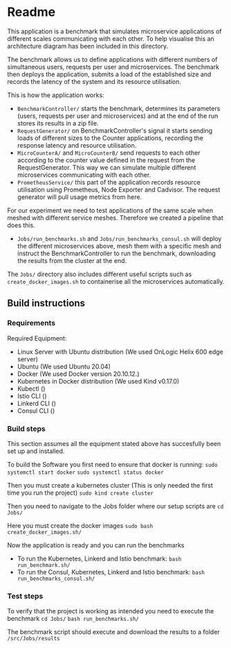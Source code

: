 # Readme

This application is a benchmark that simulates microservice applications of different scales communicating with each other.
To help visualise this an architecture diagram has been included in this directory.

The benchmark allows us to define applications with different numbers of simultaneous users, requests per user and microservices. The benchmark then deploys the application, submits a load of the established size and records the latency of the system and its resource utilisation.

This is how the application works:
* `BenchmarkController/` starts the benchmark, determines its parameters (users, requests per user and microservices) and at the end of the run stores its results in a zip file.
* `RequestGenerator/` on BenchmarkController's signal it starts sending loads of different sizes to the Counter applications, recording the response latency and resource utilisation.
* `MicroCounterA/` and `MicroCounterB/` send requests to each other according to the counter value defined in the request from the RequestGenerator. This way we can simulate multiple different microservices communicating with each other.
* `PrometheusService/` this part of the application records resource utilisation using Prometheus, Node Exporter and Cadvisor. The request generator will pull usage metrics from here.

For our experiment we need to test applications of the same scale when meshed with different service meshes. Therefore we created a pipeline that does this. 
* `Jobs/run_benchmarks.sh` and `Jobs/run_benchmarks_consul.sh` will deploy the different microservices above, mesh them with a specific mesh and instruct the BenchmarkController to run the benchmark, downloading the results from the cluster at the end.

The `Jobs/` directory also includes different useful scripts such as `create_docker_images.sh` to containerise all the microservices automatically.


## Build instructions

### Requirements

Required Equipment:

* Linux Server with Ubuntu distribution (We used OnLogic Helix 600 edge server)
* Ubuntu (We used Ubuntu 20.04)
* Docker (We used Docker version 20.10.12.)
* Kubernetes in Docker distribution (We used Kind v0.17.0)
* Kubectl ()
* Istio CLI ()
* Linkerd CLI ()
* Consul CLI ()

### Build steps
This section assumes all the equipment stated above has succesfully been set up and installed.

To build the Software you first need to ensure that docker is running:
`sudo systemctl start docker`
`sudo systemctl status docker`

Then you must create a kubernetes cluster (This is only needed the first time you run the project)
`sudo kind create cluster`

Then you need to navigate to the Jobs folder where our setup scripts are
`cd Jobs/`

Here you must create the docker images
`sudo bash create_docker_images.sh/`

Now the application is ready and you can run the benchmarks
* To run the Kubernetes, Linkerd and Istio benchmark: `bash run_benchmark.sh/`
* To run the Consul, Kubernetes, Linkerd and Istio benchmark: `bash run_benchmarks_consul.sh/`

### Test steps

To verify that the project is working as intended you need to execute the benchmark
`cd Jobs/`
`bash run_benchmarks.sh/`

The benchmark script should execute and download the results to a folder `/src/Jobs/results`
